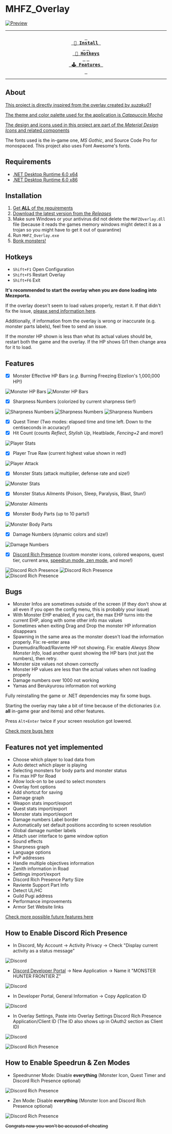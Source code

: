 # MHFZ_Overlay

[![Preview](https://res.cloudinary.com/marcomontalbano/image/upload/v1664306592/video_to_markdown/images/youtube--_6hHiRHTt_U-c05b58ac6eb4c4700831b2b3070cd403.jpg)](https://youtu.be/_6hHiRHTt_U "Preview")

<div align = center>

---

**[<kbd> <br> :rocket: Install <br> </kbd>](#installation)** 
**[<kbd> <br> 📘 Hotkeys<br> </kbd>](#hotkeys)** 
**[<kbd> <br> 🕹 Features <br> </kbd>](#features)** 

---
</div>

## About

[This project is directly inspired from the overlay created by *suzaku01*](https://github.com/suzaku01/mhf_displayer)

[The theme and color palette used for the application is *Catppuccin Mocha*](https://github.com/catppuccin/catppuccin)

[The design and icons used in this project are part of the *Material Design Icons* and related components](https://fonts.google.com/icons)

The fonts used is the in-game one, *MS Gothic*, and Source Code Pro for monospaced. This project also uses Font Awesome's fonts.

## Requirements

- [.NET Desktop Runtime 6.0 x64](https://dotnet.microsoft.com/en-us/download/dotnet/thank-you/runtime-desktop-6.0.7-windows-x64-installer)
- [.NET Desktop Runtime 6.0 x86](https://dotnet.microsoft.com/en-us/download/dotnet/thank-you/runtime-desktop-6.0.8-windows-x86-installer)

## Installation

1. [Get **ALL** of the requirements](#requirements)
2. [Download the latest version from the *Releases*](https://github.com/DorielRivalet/MHFZ_Overlay/releases/latest)
3. Make sure Windows or your antivirus did not delete the `MHFZOverlay.dll` file (because it reads the games memory windows might detect it as a trojan so you might have to get it out of quarantine)
4. Run `MHFZ_Overlay.exe`
5. [Bonk monsters!](https://c.tenor.com/60Tr3Zeg6RkAAAAd/fumo-bonk.gif)

## Hotkeys

- `Shift+F1` Open Configuration
- `Shift+F5` Restart Overlay
- `Shift+F6` Exit

**It's recommended to start the overlay when you are done loading into Mezeporta.**

If the overlay doesn't seem to load values properly, restart it. If that didn't fix the issue, [please send information here](https://github.com/DorielRivalet/MHFZ_Overlay/issues).

Additionally, if information from the overlay is wrong or inaccurate (e.g. monster parts labels), feel free to send an issue.

If the monster HP shown is less than what its actual values should be, restart both the game and the overlay. If the HP shows 0/1 then change area for it to load.

## Features

- [x] Monster Effective HP Bars (*e.g.* Burning Freezing Elzelion's 1,000,000 HP!)

![Monster HP Bars](./demo/hp1.png)
![Monster HP Bars](./demo/hp2.png)

- [x] Sharpness Numbers (colorized by current sharpness tier!)

![Sharpness Numbers](./demo/sharpness1.png)
![Sharpness Numbers](./demo/sharpness2.png)
![Sharpness Numbers](./demo/sharpness3.png)

- [x] Quest Timer (Two modes: elapsed time and time left. Down to the centiseconds in accuracy!)
- [x] Hit Count (counts *Reflect*, *Stylish Up*, Heatblade, *Fencing+2* and more!)

![Player Stats](./demo/playerstat1.png)

- [x] Player True Raw (current highest value shown in red!)

![Player Attack](./demo/playeratk1.png)

- [x] Monster Stats (attack multiplier, defense rate and size!)

![Monster Stats](./demo/monsterstat1.png)

- [x] Monster Status Ailments (Poison, Sleep, Paralysis, Blast, Stun!)

![Monster Ailments](./demo/ailments1.png)

- [x] Monster Body Parts (up to 10 parts!)

![Monster Body Parts](./demo/monsterparts1.png)

- [x] Damage Numbers (dynamic colors and size!)

![Damage Numbers](./demo/damagenumbers1.png)

- [x] [Discord Rich Presence](#how-to-enable-discord-rich-presence) (custom monster icons, colored weapons, quest tier, current area, [speedrun mode, zen mode](#how-to-enable-speedrun--zen-modes), and more!)

![Discord Rich Presence](./demo/discord5.png)
![Discord Rich Presence](./demo/discord9.png)
![Discord Rich Presence](./demo/discord9.gif)

## Bugs

- Monster Infos are sometimes outside of the screen (if they don't show at all even if you open the config menu, this is probably your issue)
- With Monster EHP enabled, if you cart, the max EHP turns into the current EHP, along with some other info max values
- Sometimes when exiting Drag and Drop the monster HP information disappears
- Spawning in the same area as the monster doesn't load the information properly. Fix: re-enter area
- Duremudira/Road/Raviente HP not showing. Fix: enable *Always Show Monster Info*, load another quest showing the HP bars (not just the numbers), then retry.
- Monster size values not shown correctly
- Monster HP values are less than the actual values when not loading properly
- Damage numbers over 1000 not working
- Yamas and Berukyurosu information not working

Fully reinstalling the game or .NET dependencies may fix some bugs.

Starting the overlay may take a bit of time because of the dictionaries (*i.e.* **all** in-game gear and items) and other features.

Press `Alt+Enter` twice if your screen resolution got lowered.

[Check more bugs here](https://github.com/DorielRivalet/MHFZ_Overlay/issues?q=is%3Aissue+is%3Aopen+label%3Abug)

## Features not yet implemented

- Choose which player to load data from
- Auto detect which player is playing
- Selecting monsters for body parts and monster status
- Fix max HP for Road
- Allow lock-on to be used to select monsters
- Overlay font options
- Add shortcut for saving
- Damage graph
- Weapon stats import/export
- Quest stats import/export
- Monster stats import/export
- Damage numbers Label border
- Automatically set default positions according to screen resolution
- Global damage number labels
- Attach user interface to game window option
- Sound effects
- Sharpness graph
- Language options
- PvP addresses
- Handle multiple objectives information
- Zenith information in Road
- Settings import/export
- Discord Rich Presence Party Size
- Raviente Support Part Info
- Detect UL/HC
- Guild Pugi address
- Performance improvements
- Armor Set Website links

[Check more possible future features here](https://github.com/DorielRivalet/MHFZ_Overlay/issues?q=is%3Aissue+is%3Aopen+label%3Aenhancement)

## How to Enable Discord Rich Presence

- In Discord, My Account -> Activity Privacy -> Check "Display current activity as a status message"

![Discord](./demo/discord1.png)

- [Discord Developer Portal](https://discord.com/developers/applications) -> New Application -> Name it "MONSTER HUNTER FRONTIER Z"

![Discord](./demo/discord2.png)

- In Developer Portal, General Information -> Copy Application ID

![Discord](./demo/discord3.png)

- In Overlay Settings, Paste into Overlay Settings Discord Rich Presence Application/Client ID (The ID also shows up in OAuth2 section as Client ID)

![Discord](./demo/discord4.png)

![Discord Rich Presence](./demo/discord6.png)

## How to Enable Speedrun & Zen Modes

- Speedrunner Mode: Disable **everything** (Monster Icon, Quest Timer and Discord Rich Presence optional)

![Discord Rich Presence](./demo/discord7.png)

- Zen Mode: Disable **everything** (Monster Icon and Discord Rich Presence optional)

![Discord Rich Presence](./demo/discord8.png)

~~Congrats now you won't be accused of cheating~~
